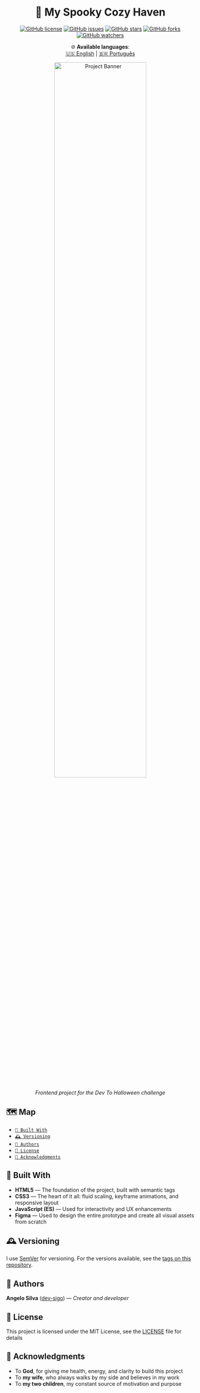 <div align="center">

  # 🎃 My Spooky Cozy Haven

  [![GitHub license](https://img.shields.io/github/license/dev-sigo/my_spooky_cozy_haven?color=green)]()
  [![GitHub issues](https://img.shields.io/github/issues/dev-sigo/my_spooky_cozy_haven?color=red)]()
  [![GitHub stars](https://img.shields.io/github/stars/dev-sigo/my_spooky_cozy_haven?color=yellow)]()
  [![GitHub forks](https://img.shields.io/github/forks/dev-sigo/my_spooky_cozy_haven?color=orange)]()
  [![GitHub watchers](https://img.shields.io/github/watchers/dev-sigo/my_spooky_cozy_haven?color=blue)]()

  🌐 **Available languages**:  
[🇺🇸 English](README.md) | [🇧🇷 Português](README.pt-BR.md)
  
  <img src="https://i.imgur.com/j8yoomP.gif" alt="Project Banner" width="70%">

  _Frontend project for the Dev To Halloween challenge_

</div>

<!--Parágrafo único de descrição do projeto vai aqui-->

## 🗺️ Map 
- [<code>🧩 Built With</code>](#-built-with)
- [<code>🕰️ Versioning</code>](#-versioning)
- [<code>🧙 Authors</code>](#-authors)
- [<code>📜 License</code>](#-license)
- [<code>📢 Acknowledgments</code>](#-acknowledgments)


## 🧩 Built With

- **HTML5** — The foundation of the project, built with semantic tags
- **CSS3** — The heart of it all: fluid scaling, keyframe animations, and responsive layout
- **JavaScript (ES)** — Used for interactivity and UX enhancements
- **Figma** — Used to design the entire prototype and create all visual assets from scratch

## 🕰️ Versioning

I use [SemVer](http://semver.org/) for versioning. For the versions available, see the [tags on this repository](https://github.com/dev-sigo/my_spooky_cozy_haven/tags). 

## 🧙 Authors

**Angelo Silva** ([dev-sigo](https://github.com/dev-sigo)) — _Creator and developer_

## 📜 License

This project is licensed under the MIT License, see the [LICENSE](LICENSE.txt) file for details

## 📢 Acknowledgments

- To **God**, for giving me health, energy, and clarity to build this project  
- To **my wife**, who always walks by my side and believes in my work  
- To **my two children**, my constant source of motivation and purpose  
